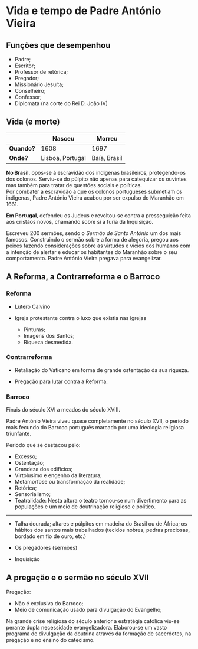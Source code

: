 # Vida e tempo de Padre António Vieira

## Funções que desempenhou

* Padre;
* Escritor;
* Professor de retórica;
* Pregador;
* Missionário Jesuíta;
* Conselheiro;
* Confessor;
* Diplomata (na corte do Rei D. João IV)

## Vida (e morte)

| | Nasceu | Morreu |
| --- | --- | --- |
| **Quando?** | 1608 | 1697 |
| **Onde?** | Lisboa, Portugal | Baía, Brasil |

**No Brasil**, opôs-se à escravidão dos indigenas brasileiros, protegendo-os dos colonos.
Serviu-se do púlpito não apenas para catequizar os ouvintes mas também para tratar de questões sociais e políticas.  
Por combater a escravidão a que os colonos portugueses submetiam os indigenas, Padre António Vieira acabou por ser expulso do Maranhão em 1661.

**Em Portugal**, defendeu os Judeus e revoltou-se contra a presseguição feita aos cristãos novos, chamando sobre si a furia da Inquisição.

Escreveu 200 sermões, sendo o *Sermão de Santo António* um dos mais famosos. Construindo o sermão sobre a forma de alegoria, pregou aos peixes fazendo considerações sobre as virtudes e vícios dos humanos com a intenção de alertar e educar os habitantes do Maranhão sobre o seu comportamento. Padre António Vieira pregava para evangelizar.

## A Reforma, a Contrarreforma e o Barroco

### Reforma

* Lutero Calvino

* Igreja protestante contra o luxo que existia nas igrejas
  * Pinturas;
  * Imagens dos Santos;
  * Riqueza desmedida.

### Contrarreforma

* Retaliação do Vaticano em forma de grande ostentação da sua riqueza.

* Pregação para lutar contra a Reforma.

### Barroco

Finais do século XVI a meados do século XVIII.

Padre António Vieira viveu quase completamente no século XVII, o período mais fecundo do Barroco português marcado por uma ideologia religiosa triunfante.

Periodo que se destacou pelo:

* Excesso;
* Ostentação;
* Grandeza dos edifícios;
* Virtolusimo e engenho da literatura;
* Metamorfose ou transformação da realidade;
* Retórica;
* Sensorialismo;
* Teatralidade:
Nesta altura o teatro tornou-se num divertimento para as populações e um meio de doutrinação religioso e politico.

---

* Talha dourada; altares e púlpitos em madeira do Brasil ou de África; os hábitos dos santos mais trabalhados (tecidos nobres, pedras preciosas, bordado em fio de ouro, etc.)

* Os pregadores (sermões)

* Inquisição

## A pregação e o sermão no século XVII

Pregação:

* Não é exclusiva do Barroco;
* Meio de comunicação usado para divulgação do Evangelho;

Na grande crise religiosa do século anterior a estratégia católica viu-se perante dupla necessidade evangelizadora. Elaborou-se um vasto programa de divulgação da doutrina através da formação de sacerdotes, na pregação e no ensino do catecismo.